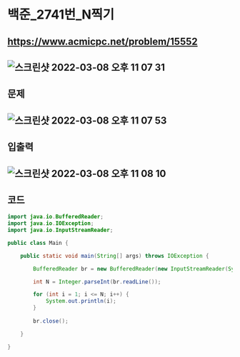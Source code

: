 # 백준_2741번_N찍기
https://www.acmicpc.net/problem/15552
---
![스크린샷 2022-03-08 오후 11 07 31](https://user-images.githubusercontent.com/53985471/157253881-efed9f44-f1e6-46c1-bd92-a3628e3db851.png)
---
## 문제
![스크린샷 2022-03-08 오후 11 07 53](https://user-images.githubusercontent.com/53985471/157253939-53592033-e5db-43f2-96df-27787777b790.png)
---
## 입출력
![스크린샷 2022-03-08 오후 11 08 10](https://user-images.githubusercontent.com/53985471/157253981-67fbc199-dd09-45a3-b35e-408492752eab.png)
---
## 코드
```java
import java.io.BufferedReader;
import java.io.IOException;
import java.io.InputStreamReader;

public class Main {

    public static void main(String[] args) throws IOException {

        BufferedReader br = new BufferedReader(new InputStreamReader(System.in));

        int N = Integer.parseInt(br.readLine());

        for (int i = 1; i <= N; i++) {
            System.out.println(i);
        }
        
        br.close();

    }

}

```
